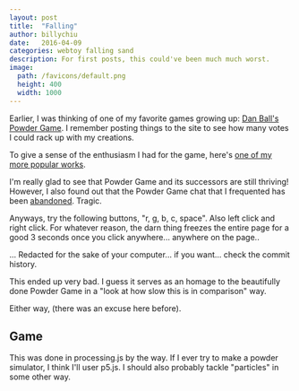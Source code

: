 ```yaml
---
layout: post
title:  "Falling"
author: billychiu
date:   2016-04-09
categories: webtoy falling sand
description: For first posts, this could've been much much worst.
image:
  path: /favicons/default.png
  height: 400
  width: 1000
---
```


Earlier, I was thinking of one of my favorite games growing up: [Dan Ball's Powder Game](http://dan-ball.jp/en/javagame/dust/). I remember posting things to the site to see how many votes I could rack up with my creations.

To give a sense of the enthusiasm I had for the game, here's [one of my more popular works](http://dan-ball.jp/en/javagame/dust/218608.html).

I'm really glad to see that Powder Game and its successors are still thriving! However, I also found out that the Powder Game chat that I frequented has been [abandoned](http://xat.com/1991roncampo). Tragic.

Anyways, try the following buttons, "r, g, b, c, space". Also left click and right click. For whatever reason, the darn thing freezes the entire page for a good 3 seconds once you click anywhere... anywhere on the page..

... Redacted for the sake of your computer... if you want... check the commit history.

This ended up very bad. I guess it serves as an homage to the beautifully done Powder Game in a "look at how slow this is in comparison" way.

Either way, (there was an excuse here before).

## Game

This was done in processing.js by the way. If I ever try to make a powder simulator, I think I'll user p5.js. I should also probably tackle "particles" in some other way.
